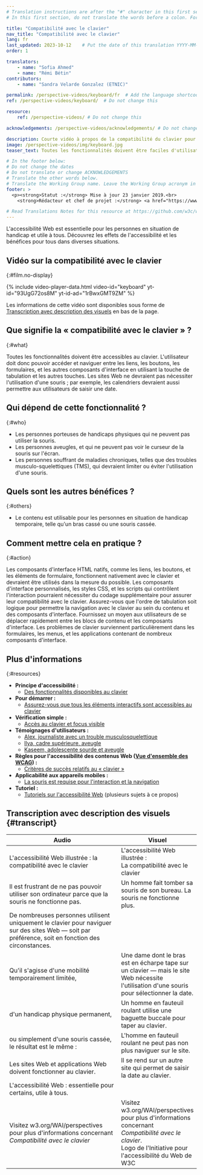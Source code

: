 ```yaml
---
# Translation instructions are after the "#" character in this first section. They are comments that do not show up in the web page. You do not need to translate the instructions after "#".
# In this first section, do not translate the words before a colon. For example, do not translate "title:". Do translate the text after "title:"

title: "Compatibilité avec le clavier"
nav_title: "Compatibilité avec le clavier"
lang: fr
last_updated: 2023-10-12    # Put the date of this translation YYYY-MM-DD (with month in the middle)
order: 1

translators:
    - name: "Sofia Ahmed"
    - name: "Rémi Bétin"
contributors:
    - name: "Sandra Velarde Gonzalez (ETNIC)"

permalink: /perspective-videos/keyboard/fr  # Add the language shortcode to the end, with no slash at the end. For example /path/to/file/fr
ref: /perspective-videos/keyboard/  # Do not change this

resource:
    ref: /perspective-videos/ # Do not change this

acknowledgements: /perspective-videos/acknowledgements/ # Do not change this

description: Courte vidéo à propos de la compatibilité du clavier pour l'accessibilité Web - de quoi s'agit-il, qui en bénéficie, et comment mettre cela en pratique.
image: /perspective-videos/img/keyboard.jpg
teaser_text: Toutes les fonctionnalités doivent être faciles d'utilisation au clavier. Cela signifie que les utilisateurs doivent pouvoir accéder aux liens, aux boutons, aux formulaires, et aux autres commandes en utilisant la touche Tab et les autres touches. Les sites Web ne devraient pas nécessiter de souris. L'accessibilité Web est essentielle pour les personnes atteintes de handicaps et avantageuse pour tous dans diverses situations.

# In the footer below:
# Do not change the dates
# Do not translate or change ACKNOWLEDGEMENTS
# Translate the other words below.
# Translate the Working Group name. Leave the Working Group acronym in English.
footer: >
  <p><strong>Statut :</strong> Mise à jour 23 janvier 2019.<br>
    <strong>Rédacteur et chef de projet :</strong> <a href="https://www.w3.org/People/shadi">Shadi Abou-Zahra</a>. Développé par le <a href="https://www.w3.org/WAI/EO/">Groupe de travail Éducation et Promotion</a> avec le soutien du projet <a href="https://www.w3.org/WAI/DEV/">WAI-DEV</a>, co-financé par la Commission européenne (CE). Mis à jour avec le soutien de la Fondation Ford. ACKNOWLEDGEMENTS.</p>

# Read Translations Notes for this resource at https://github.com/w3c/wai-perspective-videos#readme
---
```


L'accessibilité Web est essentielle pour les personnes en situation de handicap et utile à tous. Découvrez les effets de l'accessibilité et les bénéfices pour tous dans diverses situations.

## Vidéo sur la compatibilité avec le clavier
{:#film.no-display}

{% include video-player-data.html
    video-id="keyboard"
    yt-id="93UgG72os8M"
    yt-id-ad="1rBwxGMT9ZM"
%}

Les informations de cette vidéo sont disponibles sous forme de [Transcription avec description des visuels](#transcript) en bas de la page.

## Que signifie la «&nbsp;compatibilité avec le clavier&nbsp;» ?
{:#what}

Toutes les fonctionnalités doivent être accessibles au clavier. L'utilisateur doit donc pouvoir accéder et naviguer entre les liens, les boutons, les formulaires, et les autres composants d'interface en utilisant la touche de tabulation et les autres touches. Les sites Web ne devraient pas nécessiter l'utilisation d'une souris&nbsp;; par exemple, les calendriers devraient aussi permettre aux utilisateurs de saisir une date.

## Qui dépend de cette fonctionnalité ?
{:#who}

-   Les personnes porteuses de handicaps physiques qui ne peuvent pas utiliser la souris.
-   Les personnes aveugles, et qui ne peuvent pas voir le curseur de la souris sur l'écran.
-   Les personnes souffrant de maladies chroniques, telles que des troubles musculo-squelettiques (TMS), qui devraient limiter ou éviter l'utilisation d'une souris.

## Quels sont les autres bénéfices ?
{:#others}

-   Le contenu est utilisable pour les personnes en situation de handicap temporaire, telle qu'un bras cassé ou une souris cassée.

## Comment mettre cela en pratique ?
{:#action}

Les composants d'interface HTML natifs, comme les liens, les boutons, et les éléments de formulaire, fonctionnent nativement avec le clavier et devraient être utilisés dans la mesure du possible. Les composants d'interface personnalisés, les styles CSS, et les scripts qui contrôlent l'interaction pourraient nécessiter du codage supplémentaire pour assurer leur compatibilité avec le clavier. Assurez-vous que l'ordre de tabulation soit logique pour permettre la navigation avec le clavier au sein du contenu et des composants d'interface. Fournissez un moyen aux utilisateurs de se déplacer rapidement entre les blocs de contenu et les composants d'interface. Les problèmes de clavier surviennent particulièrement dans les formulaires, les menus, et les applications contenant de nombreux composants d'interface.

## Plus d'informations
{:#resources}

-   **Principe d'accessibilité :**
    -   [Des fonctionnalités disponibles au clavier](/fundamentals/accessibility-principles/#keyboard) 
-   **Pour démarrer :**
    -   [Assurez-vous que tous les éléments interactifs sont accessibles au clavier](/tips/developing/#ensure-that-all-interactive-elements-are-keyboard-accessible) 
-   **Vérification simple :**
    -   [Accès au clavier et focus visible](/test-evaluate/preliminary/#interaction) 
-   **Témoignages d'utilisateurs :**
    -   [Alex, journaliste avec un trouble musculosquelettique](/people-use-web/user-stories/#reporter)
    -   [Ilya, cadre supérieure, aveugle](/people-use-web/user-stories/#accountant)
    -   [Kaseem, adolescente sourde et aveugle](/people-use-web/user-stories/#teenager)
-   **Règles pour l'accessibilité des contenus Web ([Vue d'ensemble des WCAG](/standards-guidelines/wcag/)) :** 
    -   [Critères de succès relatifs au « clavier »](https://www.w3.org/WAI/WCAG21/quickref/?tags=keyboard) 
-   **Applicabilité aux appareils mobiles :**
    -   [La souris est requise pour l'interaction et la navigation](/standards-guidelines/shared-experiences/#mouse) 
-   **Tutoriel :**
    -   [Tutoriels sur l'accessibilité Web](/tutorials/)
        (plusieurs sujets à ce propos)

## Transcription avec description des visuels {#transcript}

<table>
  <thead>
    <tr>
      <th width="65%">Audio</th>
      <th>Visuel</th>
    </tr>
  </thead>
  <tbody>
    <tr>
      <td>L'accessibilité Web illustrée : la compatibilité avec le clavier</td>
      <td>L'accessibilité Web illustrée :<br>
        La compatibilité avec le clavier</td>
    </tr>
    <tr>
      <td>Il est frustrant de ne pas pouvoir utiliser son ordinateur parce que la souris ne fonctionne pas.</td>
      <td>Un homme fait tomber sa souris de son bureau. La souris ne fonctionne plus.</td>
    </tr>
    <tr>
      <td>De nombreuses personnes utilisent uniquement le clavier pour naviguer sur des sites Web &mdash; soit par préférence, soit en fonction des circonstances.<br></td>
      <td>&nbsp;</td>
    </tr>
    <tr>
      <td>Qu'il s'agisse d'une mobilité temporairement limitée,</td>
      <td>Une dame dont le bras est en écharpe tape sur un clavier &mdash; mais le site Web nécessite l'utilisation d'une souris pour sélectionner la date.</td>
    </tr>
    <tr>
      <td>d'un handicap physique permanent,</td>
      <td>Un homme en fauteuil roulant utilise une baguette buccale pour taper au clavier.</td>
    </tr>
    <tr>
      <td>ou simplement d'une souris cassée,<br>
        le résultat est le même :</td>
      <td>L'homme en fauteuil roulant ne peut pas non plus naviguer sur le site.</td>
    </tr>
    <tr>
      <td>Les sites Web et applications Web doivent fonctionner au clavier.</td>
      <td>Il se rend sur un autre site qui permet de saisir la date au clavier.</td>
    </tr>
    <tr>
      <td>L'accessibilité Web : essentielle pour certains, utile à tous.</td>
      <td>&nbsp;</td>
    </tr>
    <tr>
      <td>Visitez w3.org/WAI/perspectives pour plus d'informations concernant <em>Compatibilité avec le clavier</em></td>
      <td>Visitez<br>
        w3.org/WAI/perspectives<br>
        pour plus d'informations concernant<br>
        <em>Compatibilité avec le clavier</em>.<br>
        Logo de l'Initiative pour l'accessibilité du Web de W3C</td>
    </tr>
  </tbody>
</table>

